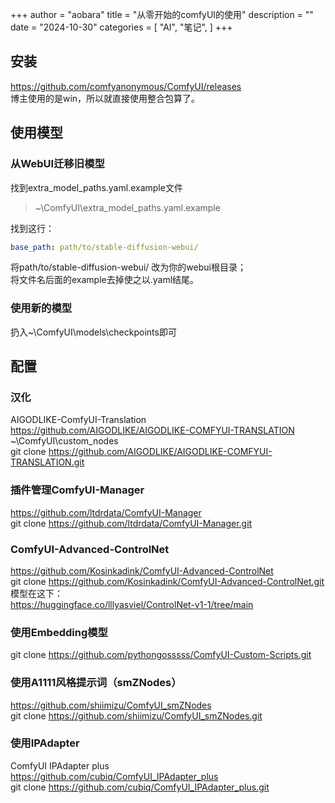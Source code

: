+++
author = "aobara"
title = "从零开始的comfyUI的使用"
description = ""
date = "2024-10-30"
categories = [
    "AI",
    "笔记",
]
+++
## 安装
https://github.com/comfyanonymous/ComfyUI/releases  
博主使用的是win，所以就直接使用整合包算了。  
## 使用模型
### 从WebUI迁移旧模型
找到extra_model_paths.yaml.example文件  
> ~\ComfyUI\extra_model_paths.yaml.example

找到这行：
```yaml
base_path: path/to/stable-diffusion-webui/
```
将path/to/stable-diffusion-webui/ 改为你的webui根目录；  
将文件名后面的example去掉使之以.yaml结尾。  
### 使用新的模型
扔入~\ComfyUI\models\checkpoints即可

## 配置
### 汉化
AIGODLIKE-ComfyUI-Translation  
https://github.com/AIGODLIKE/AIGODLIKE-COMFYUI-TRANSLATION  
~\ComfyUI\custom_nodes  
git clone https://github.com/AIGODLIKE/AIGODLIKE-COMFYUI-TRANSLATION.git  
### 插件管理ComfyUI-Manager
https://github.com/ltdrdata/ComfyUI-Manager  
git clone https://github.com/ltdrdata/ComfyUI-Manager.git  
### ComfyUI-Advanced-ControlNet
https://github.com/Kosinkadink/ComfyUI-Advanced-ControlNet  
git clone https://github.com/Kosinkadink/ComfyUI-Advanced-ControlNet.git  
模型在这下：  
https://huggingface.co/lllyasviel/ControlNet-v1-1/tree/main  
### 使用Embedding模型
git clone https://github.com/pythongosssss/ComfyUI-Custom-Scripts.git  
### 使用A1111风格提示词（smZNodes）
https://github.com/shiimizu/ComfyUI_smZNodes  
git clone https://github.com/shiimizu/ComfyUI_smZNodes.git  
### 使用IPAdapter
ComfyUI IPAdapter plus  
https://github.com/cubiq/ComfyUI_IPAdapter_plus  
git clone https://github.com/cubiq/ComfyUI_IPAdapter_plus.git  